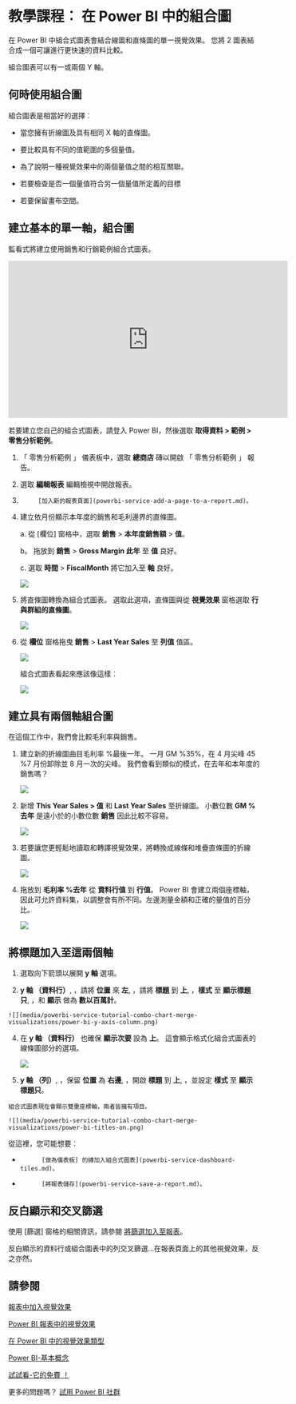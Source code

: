 <properties
   pageTitle="教學課程︰ 在 Power BI 中的組合圖"
   description="本文件為教學課程 （視訊），說明為什麼以及如何在 Power BI 中建立組合式圖表。"
   services="powerbi"
   documentationCenter=""
   authors="mihart"
   manager="mblythe"
   backup=""
   editor=""
   tags=""
   featuredVideoId="lnv66cTZ5ho"
   qualityFocus="monitoring"
   qualityDate=""/>

<tags
   ms.service="powerbi"
   ms.devlang="NA"
   ms.topic="article"
   ms.tgt_pltfrm="NA"
   ms.workload="powerbi"
   ms.date="08/29/2016"
   ms.author="mihart"/>
# 教學課程︰ 在 Power BI 中的組合圖

在 Power BI 中組合式圖表會結合線圖和直條圖的單一視覺效果。 您將 2 圖表結合成一個可讓進行更快速的資料比較。

組合圖表可以有一或兩個 Y 軸。

## 何時使用組合圖

組合圖表是相當好的選擇︰

-   當您擁有折線圖及具有相同 X 軸的直條圖。

-   要比較具有不同的值範圍的多個量值。

-   為了說明一種視覺效果中的兩個量值之間的相互關聯。

-   若要檢查是否一個量值符合另一個量值所定義的目標

-   若要保留畫布空間。

## 建立基本的單一軸，組合圖

監看式將建立使用銷售和行銷範例組合式圖表。

<iframe width="560" height="315" src="https://www.youtube.com/embed/lnv66cTZ5ho?list=PL1N57mwBHtN0JFoKSR0n-tBkUJHeMP2cP" frameborder="0" allowfullscreen></iframe>


若要建立您自己的組合式圖表，請登入 Power BI，然後選取 **取得資料 \> 範例 \> 零售分析範例**。 

1. 「 零售分析範例 」 儀表板中，選取 **總商店** 磚以開啟 「 零售分析範例 」 報告。

2. 選取 **編輯報表** 編輯檢視中開啟報表。

3. 
            [加入新的報表頁面](powerbi-service-add-a-page-to-a-report.md)。

4. 建立依月份顯示本年度的銷售和毛利邊界的直條圖。

    a.  從 [欄位] 窗格中，選取 **銷售** \> **本年度銷售額** > **值**。

    b。  拖放到 **銷售** \> **Gross Margin 此年** 至 **值** 良好。

    c.  選取 **時間** \> **FiscalMonth** 將它加入至 **軸** 良好。 

    ![](media/powerbi-service-tutorial-combo-chart-merge-visualizations/combotutorial1new.png)

5. 將直條圖轉換為組合式圖表。 選取此選項，直條圖與從 **視覺效果** 窗格選取 **行與群組的直條圖**。

    ![](media/powerbi-service-tutorial-combo-chart-merge-visualizations/converttocombo_new2.png)

7.  從 **欄位** 窗格拖曳 **銷售** \> **Last Year Sales** 至 **列值** 值區。

    ![](media/powerbi-service-tutorial-combo-chart-merge-visualizations/linevaluebucket.png)

    組合式圖表看起來應該像這樣︰

    ![](media/powerbi-service-tutorial-combo-chart-merge-visualizations/combochartdone-new.png)


## 建立具有兩個軸組合圖


在這個工作中，我們會比較毛利率與銷售。

1.  建立新的折線圖曲目毛利率 %最後一年。  一月 GM %35%，在 4 月尖峰 45 %7 月份卸除並 8 月一次的尖峰。 我們會看到類似的模式，在去年和本年度的銷售嗎？

    ![](media/powerbi-service-tutorial-combo-chart-merge-visualizations/combo1_new.png)

2.  新增 **This Year Sales > 值** 和 **Last Year Sales** 至折線圖。 小數位數 **GM %去年** 是遠小於的小數位數 **銷售** 因此比較不容易。      

    ![](media/powerbi-service-tutorial-combo-chart-merge-visualizations/flatline_new.png)

3.  若要讓您更輕鬆地讀取和轉譯視覺效果，將轉換成線條和堆疊直條圖的折線圖。

    ![](media/powerbi-service-tutorial-combo-chart-merge-visualizations/converttocombo_new.png)

4.  拖放到 **毛利率 %去年** 從 **資料行值** 到 **行值**。 Power BI 會建立兩個座標軸，因此可允許資料集，以調整會有所不同。左邊測量金額和正確的量值的百分比。

    ![](media/powerbi-service-tutorial-combo-chart-merge-visualizations/power-bi-combochart.png)    


## 將標題加入至這兩個軸

1.  選取向下箭頭以展開 **y 軸** 選項。

2.   **y 軸 （資料行）**, ，請將 **位置** 來 **左**, ，請將 **標題** 到 **上**, ，**樣式** 至  **顯示標題只**, ，和 **顯示** 做為 **數以百萬計**。

    ![](media/powerbi-service-tutorial-combo-chart-merge-visualizations/power-bi-y-axis-column.png)

4.  在 **y 軸 （資料行）** 也確保 **顯示次要** 設為 **上**。 這會顯示格式化組合式圖表的線條圖部分的選項。

    ![](media/powerbi-service-tutorial-combo-chart-merge-visualizations/power-bi-show-secondary.png)

5.   **y 軸 （列）**, ，保留 **位置** 為 **右邊**, ，開啟 **標題** 到 **上**, ，並設定 **樣式** 至 **顯示標題只**。

    組合式圖表現在會顯示雙重座標軸，兩者皆擁有項目。

    ![](media/powerbi-service-tutorial-combo-chart-merge-visualizations/power-bi-titles-on.png)

從這裡，您可能想要︰

-  
            [做為儀表板] 的磚加入組合式圖表](powerbi-service-dashboard-tiles.md)。

-  
            [將報表儲存](powerbi-service-save-a-report.md)。

## 反白顯示和交叉篩選

使用 [篩選] 窗格的相關資訊，請參閱 [將篩選加入至報表](powerbi-service-add-a-filter-to-a-report.md)。

反白顯示的資料行或組合圖表中的列交叉篩選...在報表頁面上的其他視覺效果，反之亦然。



## 請參閱

[報表中加入視覺效果](https://powerbi.uservoice.com/knowledgebase/articles/441777)

[Power BI 報表中的視覺效果](powerbi-service-visualizations-for-reports.md)

[在 Power BI 中的視覺效果類型](powerbi-service-visualization-types-for-reports-and-q-and-a.md)

[Power BI-基本概念](powerbi-service-basic-concepts.md)

[試試看-它的免費 ！](https://powerbi.com/)

更多的問題嗎？ [試用 Power BI 社群](http://community.powerbi.com/)
